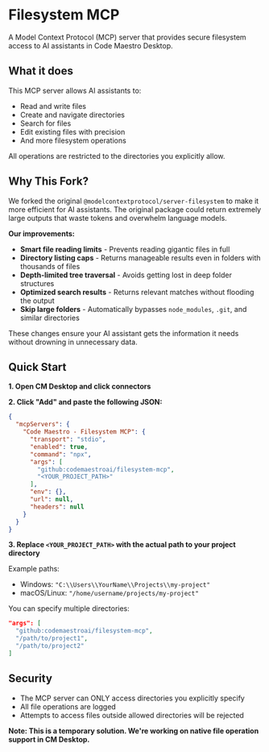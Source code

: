 # Filesystem MCP

A Model Context Protocol (MCP) server that provides secure filesystem access to AI assistants in Code Maestro Desktop.

## What it does

This MCP server allows AI assistants to:
- Read and write files
- Create and navigate directories
- Search for files
- Edit existing files with precision
- And more filesystem operations

All operations are restricted to the directories you explicitly allow.

## Why This Fork?

We forked the original `@modelcontextprotocol/server-filesystem` to make it more efficient for AI assistants. The original package could return extremely large outputs that waste tokens and overwhelm language models.

**Our improvements:**
- **Smart file reading limits** - Prevents reading gigantic files in full
- **Directory listing caps** - Returns manageable results even in folders with thousands of files
- **Depth-limited tree traversal** - Avoids getting lost in deep folder structures
- **Optimized search results** - Returns relevant matches without flooding the output
- **Skip large folders** - Automatically bypasses `node_modules`, `.git`, and similar directories

These changes ensure your AI assistant gets the information it needs without drowning in unnecessary data.

## Quick Start

**1. Open CM Desktop and click connectors**

**2. Click "Add" and paste the following JSON:**

```json
{
  "mcpServers": {
    "Code Maestro - Filesystem MCP": {
      "transport": "stdio",
      "enabled": true,
      "command": "npx",
      "args": [
        "github:codemaestroai/filesystem-mcp",
        "<YOUR_PROJECT_PATH>"
      ],
      "env": {},
      "url": null,
      "headers": null
    }
  }
}
```

**3. Replace `<YOUR_PROJECT_PATH>` with the actual path to your project directory**

Example paths:
- Windows: `"C:\\Users\\YourName\\Projects\\my-project"`
- macOS/Linux: `"/home/username/projects/my-project"`

You can specify multiple directories:
```json
"args": [
  "github:codemaestroai/filesystem-mcp",
  "/path/to/project1",
  "/path/to/project2"
]
```

## Security

- The MCP server can ONLY access directories you explicitly specify
- All file operations are logged
- Attempts to access files outside allowed directories will be rejected

**Note: This is a temporary solution. We're working on native file operation support in CM Desktop.**